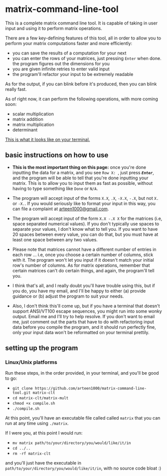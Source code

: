 # matrix-command-line-tool

This is a complete matrix command line tool. It is capable of taking in user input and using it to perform matrix operations.

There are a few key-defining features of this tool, all in order to allow you to perform your matrix computations faster and more efficiently:
- you can save the results of a computation for your next
- you can enter the rows of your matrices, just pressing `Enter` when done. the program figures out the dimensions for you
- you are given infinite retries to enter valid input
- the program'll refactor your input to be extremely readable

As for the output, if you can blink before it's produced, then you can blink really fast.

As of right now, it can perform the following operations, with more coming soon:

- scalar multiplication
- matrix addition
- matrix multiplication
- determinant

[This is what it looks like on your terminal.](./imgs/program-interface.png)

## basic instructions on how to use

- **This is the most important thing on this page:** once you're done inputting the data for a matrix, and you see `Row X: `, just press ***`Enter`***, and the program will be able to tell that you're done inputting your matrix. This is to allow you to input them as fast as possible, without having to type something like `Done` or `N/A`.

- The program will accept input of the forms `X.X`, `.X`, `-X.X`, `-.X`, but not `X.` or `-X.`. If you would seriously like to format your input in this way, you can file a complaint at arteen1000@gmail.com.

- The program will accept input of the form `X.X -.X X` for the matrices (i.e, space separated numerical values). If you don't typically use spaces to separate your values, I don't know what to tell you. If you want to have 20 spaces between every value, you can do that, but you must have at least one space between any two values.

- Please note that matrices cannot have a different number of entries in each row ... i.e, once you choose a certain number of columns, stick with it. The program won't let you input if it doesn't match your initial row's number of columns. As for matrix operations, remember that certain matrices can't do certain things, and again, the program'll tell you.

- I think that's all, and I really doubt you'll have trouble using this, but if you do, you have my email, and I'll be happy to either (a) provide guidance or (b) adjust the program to suit your needs.

- Also, I don't think this'll come up, but if you have a terminal that doesn't support ANSI/VT100 escape sequences, you might run into some wonky output. Email me and I'll try to help resolve. If you don't want to email me, just comment out the parts that have to do with refactoring input data before you compile the program, and it should run perfectly fine, only your input data won't be reformatted on your terminal prettily.

## setting up the program

### Linux/Unix platforms

Run these steps, in the order provided, in your terminal, and you'll be good to go:

- `git clone https://github.com/arteen1000/matrix-command-line-tool.git matrix-clt`
- `cd matrix-clt/matrix-mult`
- `chmod +x compile.sh`
- `./compile.sh`

At this point, you'll have an executable file called called `matrix` that you can run at any time using `./matrix`.

If I were you, at this point I would run:

- `mv matrix path/to/your/directory/you/would/like/it/in`
- `cd ../..`
- `rm -rf matrix-clt`

and you'll just have the executable in `path/to/your/directory/you/would/like/it/in`, with no source code bloat :)
